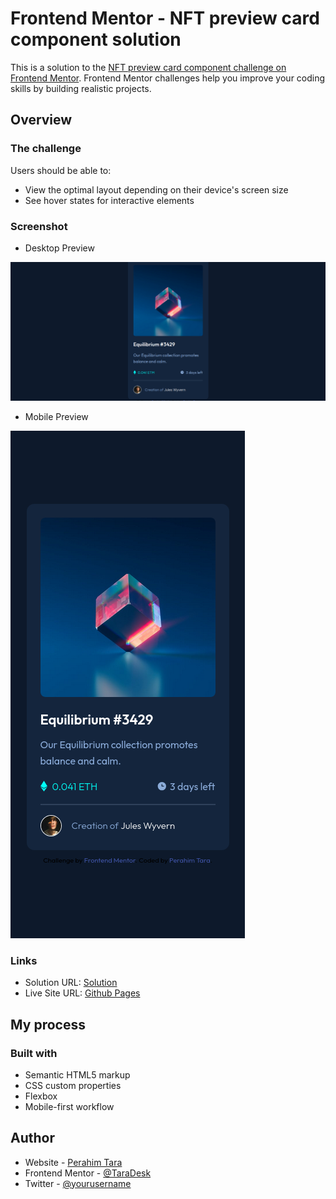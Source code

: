 # Frontend Mentor - NFT preview card component solution

This is a solution to the [NFT preview card component challenge on Frontend Mentor](https://www.frontendmentor.io/challenges/nft-preview-card-component-SbdUL_w0U). Frontend Mentor challenges help you improve your coding skills by building realistic projects. 

## Overview

### The challenge

Users should be able to:

- View the optimal layout depending on their device's screen size
- See hover states for interactive elements

### Screenshot

- Desktop Preview

![Design preview for the NFT preview card coding challenge](./images/screenshot/Screenshot_2025-01-19_05-37-25.png)

- Mobile Preview

![Design preview for the NFT preview card coding challenge](./images/screenshot/Screenshot_2025-01-19_at_05.37.51.png)

### Links

- Solution URL: [Solution](https://github.com/TaraDesk/code-in-practice/tree/main/nft-preview-card-component-main)
- Live Site URL: [Github Pages](https://taradesk.github.io/code-in-practice/nft-preview-card-component-main/index.html)

## My process

### Built with

- Semantic HTML5 markup
- CSS custom properties
- Flexbox
- Mobile-first workflow

## Author

- Website - [Perahim Tara](https://www.your-site.com)
- Frontend Mentor - [@TaraDesk](https://www.frontendmentor.io/profile/TaraDesk)
- Twitter - [@yourusername](https://www.twitter.com/yourusername)